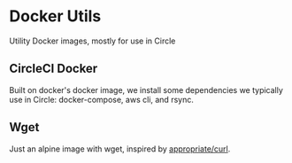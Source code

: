 # Docker Utils

Utility Docker images, mostly for use in Circle

## CircleCI Docker

Built on docker's docker image, we install some dependencies we typically use in Circle: docker-compose, aws cli, and rsync.

## Wget

Just an alpine image with wget, inspired by [appropriate/curl](https://github.com/appropriate/docker-curl).
